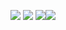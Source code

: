 ![](Matrix%20Multiplication%20w_%20Many%20optimisations.svg)
![](Part%20II%20Thread%20Counts.svg)
![](Optimal%20Matrix%20Multiplication%20Vs.%20Single%20Optimisations.svg)![](Experiment%20with%20Precision.svg)